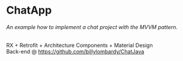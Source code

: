 # ChatApp

###### An example how to implement a chat project with the MVVM pattern.
RX + Retrofit + Architecture Components + Material Design   
Back-end @ https://github.com/billylombardy/ChatJava
